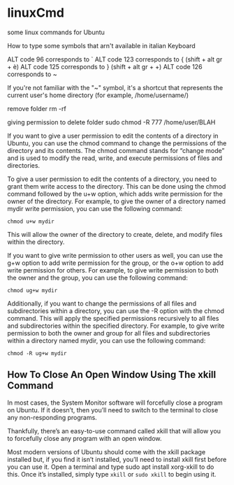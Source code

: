 # linuxCmd
some linux commands for Ubuntu 

How to type some symbols that arn't available in italian Keyboard 

ALT code 96 corresponds to `
ALT code 123 corresponds to { (shift + alt gr + è)
ALT code 125 corresponds to } (shift + alt gr + +)
ALT code 126 corresponds to ~

If you're not familiar with the "~" symbol, it's a shortcut that represents the current user's home directory (for example, /home/username/)

remove folder 
rm -rf <name of the folder>

giving permission to delete folder 
sudo chmod -R 777 /home/user/BLAH

If you want to give a user permission to edit the contents of a directory in Ubuntu, you can use the chmod command to change the permissions of the directory and its contents. The chmod command stands for “change mode” and is used to modify the read, write, and execute permissions of files and directories.

To give a user permission to edit the contents of a directory, you need to grant them write access to the directory. This can be done using the chmod command followed by the u+w option, which adds write permission for the owner of the directory. For example, to give the owner of a directory named mydir write permission, you can use the following command:

`chmod u+w mydir`

This will allow the owner of the directory to create, delete, and modify files within the directory.

If you want to give write permission to other users as well, you can use the g+w option to add write permission for the group, or the o+w option to add write permission for others. For example, to give write permission to both the owner and the group, you can use the following command:

`chmod ug+w mydir`

Additionally, if you want to change the permissions of all files and subdirectories within a directory, you can use the -R option with the chmod command. This will apply the specified permissions recursively to all files and subdirectories within the specified directory. For example, to give write permission to both the owner and group for all files and subdirectories within a directory named mydir, you can use the following command:

`chmod -R ug+w mydir`

## How To Close An Open Window Using The xkill Command
In most cases, the System Monitor software will forcefully close a program on Ubuntu. If it doesn’t, then you’ll need to switch to the terminal to close any non-responding programs.

Thankfully, there’s an easy-to-use command called xkill that will allow you to forcefully close any program with an open window. 

Most modern versions of Ubuntu should come with the xkill package installed but, if you find it isn’t installed, you’ll need to install xkill first before you can use it. Open a terminal and type sudo apt install xorg-xkill to do this. Once it’s installed, simply type `xkill` or `sudo xkill` to begin using it.
